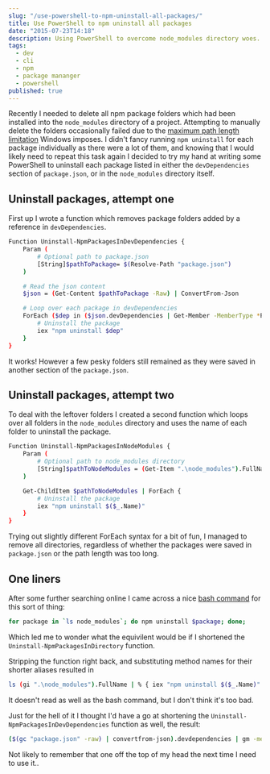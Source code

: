 ```yaml
---
slug: "/use-powershell-to-npm-uninstall-all-packages/"
title: Use PowerShell to npm uninstall all packages
date: "2015-07-23T14:18"
description: Using PowerShell to overcome node_modules directory woes.
tags:
  - dev
  - cli
  - npm
  - package mananger
  - powershell
published: true
---
```


Recently I needed to delete all npm package folders which had been installed into the `node_modules` directory of a project. Attempting to manually delete the folders occasionally failed due to the [maximum path length limitation](https://msdn.microsoft.com/en-us/library/aa365247%28v=vs.85%29.aspx#maxpath) Windows imposes. I didn't fancy running `npm uninstall` for each package individually as there were a lot of them, and knowing that I would likely need to repeat this task again I decided to try my hand at writing some PowerShell to uninstall each package listed in either the `devDependencies` section of `package.json`, or in the `node_modules` directory itself.

## Uninstall packages, attempt one

First up I wrote a function which removes package folders added by a reference in `devDependencies`.

```bash
Function Uninstall-NpmPackagesInDevDependencies {
    Param (
        # Optional path to package.json
        [String]$pathToPackage= $(Resolve-Path "package.json")
    )

    # Read the json content
    $json = (Get-Content $pathToPackage -Raw) | ConvertFrom-Json

    # Loop over each package in devDependencies
    ForEach ($dep in ($json.devDependencies | Get-Member -MemberType *Property).Name) {
        # Uninstall the package
        iex "npm uninstall $dep"
    }
}
```

It works! However a few pesky folders still remained as they were saved in another section of the `package.json`.

## Uninstall packages, attempt two

To deal with the leftover folders I created a second function which loops over all folders in the `node_modules` directory and uses the name of each folder to uninstall the package.

```bash
Function Uninstall-NpmPackagesInNodeModules {
    Param (
        # Optional path to node_modules directory
        [String]$pathToNodeModules = (Get-Item ".\node_modules").FullName
    )

    Get-ChildItem $pathToNodeModules | ForEach {
        # Uninstall the package
        iex "npm uninstall $($_.Name)"
    }
}
```

Trying out slightly different ForEach syntax for a bit of fun, I managed to remove all directories, regardless of whether the packages were saved in `package.json` or the path length was too long.

## One liners

After some further searching online I came across a nice [bash command](http://blog.legacyteam.info/2014/10/how-to-remove-all-local-npm-packages/) for this sort of thing:

```bash
for package in `ls node_modules`; do npm uninstall $package; done;
```

Which led me to wonder what the equivilent would be if I shortened the `Uninstall-NpmPackagesInDirectory` function.

Stripping the function right back, and substituting method names for their shorter aliases resulted in

```bash
ls (gi ".\node_modules").FullName | % { iex "npm uninstall $($_.Name)" }
```

It doesn't read as well as the bash command, but I don't think it's too bad.

Just for the hell of it I thought I'd have a go at shortening the `Uninstall-NpmPackagesInDevDependencies` function as well, the result:

```bash
($(gc "package.json" -raw) | convertfrom-json).devdependencies | gm -membertype *property | % { iex "npm uninstall $dep" }
```

Not likely to remember that one off the top of my head the next time I need to use it..
